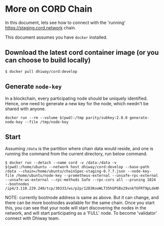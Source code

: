 # More on CORD Chain

In this document, lets see how to connect with the 'running' https://staging.cord.network chain.

This document assumes you have `docker` installed.

## Download the latest cord container image (or you can choose to build locally)

```
$ docker pull dhiway/cord:develop
```

## Generate `node-key`

In a blockchain, every participating node should be uniquely identified. Hence, one need to generate a new key for the node, which needn't be shared with anyone.

```
docker run --rm --volume $(pwd):/tmp parity/subkey:2.0.0 generate-node-key --file /tmp/node-key
```

## Start

Assuming `/data` is the partition where chain data would reside, and one is running the command from the current directory, run below command.

```
$ docker run --detach --name cord -v /data:/data -v $(pwd):/home/ubuntu --network host dhiway/cord:develop --base-path /data --chain=/home/ubuntu/chainSpec-staging-0.7.7.json --node-key-file /home/ubuntu/node-key --prometheus-external --unsafe-rpc-external --unsafe-ws-external --rpc-methods Safe --rpc-cors all --pruning 1024 --bootnodes /ip4/3.110.229.240/tcp/30333/ws/p2p/12D3KooWLT35hGPSBx29vnkTGFRT9pLdeNV2f6Ggtbky2kJZuLjo
```

NOTE: currently bootnode address is same as above. But it can change, and there can be more bootnodes available for the same chain. Once you start this, you can see that your node will start discovering the nodes in the network, and will start participating as a 'FULL' node. To become 'validator' connect with Dhiway team.

